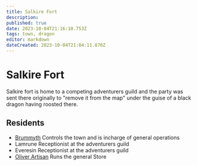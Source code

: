 ```yaml
---
title: Salkire Fort
description: 
published: true
date: 2023-10-04T21:16:10.753Z
tags: town, dragon
editor: markdown
dateCreated: 2023-10-04T21:04:11.870Z
---
```


# Salkire Fort
Salkire fort is home to a competing adventurers guild and the party was sent there originally to "remove it from the map" under the guise of a black dragon having roosted there.

## Residents
- [Brummyth](/characters/npcs/brummyth)
  Controls the town and is incharge of general operations
- Lamrune
  Receptionist at the adventurers guild
- Everesin
  Receptionist at the adventurers guild
- [Oliver Artisan](/characters/npcs/oliver-artisan)
  Runs the general Store